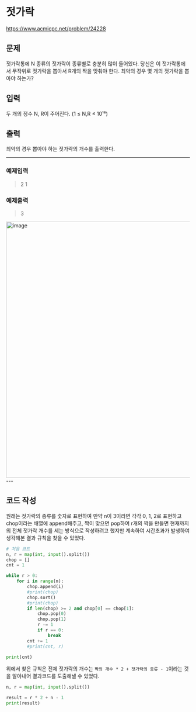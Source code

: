 # 젓가락

https://www.acmicpc.net/problem/24228

## 문제 
젓가락통에 N 종류의 젓가락이 종류별로 충분히 많이 들어있다. 당신은 이 젓가락통에서 무작위로 젓가락을 뽑아서 R개의 짝을 맞춰야 한다. 최악의 경우 몇 개의 젓가락을 뽑아야 하는가?

## 입력
두 개의 정수 N, R이 주어진다. (1 ≤ N,R ≤ 10¹⁸)

## 출력
최악의 경우 뽑아야 하는 젓가락의 개수를 출력한다.

---
### 예제입력
> 2 1

### 예제출력
> 3

<img width="701" alt="image" src="https://github.com/ehyowon/Algorithm_study/assets/129304827/c0b3cfb4-6a36-4c31-afd3-55ac5ab37428">
---

## 코드 작성
원래는 젓가락의 종류를 숫자로 표현하여 만약 n이 3이라면 각각 0, 1, 2로 표현하고 chop이라는 배열에 append해주고, 짝이 맞으면 pop하여 r개의 짝을 만들면 현재까지의 전체 젓가락 개수를 세는 방식으로 작성하려고 했지만 계속하여 시간초과가 발생하여 생각해본 결과 규칙을 찾을 수 있었다.

```python
# 처음 코드
n, r = map(int, input().split())
chop = []
cnt = 1

while r > 0:
	for i in range(n):
		chop.append(i)
		#print(chop)
		chop.sort()
		#print(chop)
		if len(chop) >= 2 and chop[0] == chop[1]:
			chop.pop(0)
			chop.pop(1)
			r -= 1
			if r == 0:
				break
		cnt += 1
		#print(cnt, r)

print(cnt)
```

위에서 찾은 규칙은 전체 젓가락의 개수는 `짝의 개수 * 2 + 젓가락의 종류 - 1`이라는 것을 알아내어 결과코드를 도출해낼 수 있었다.
```python
n, r = map(int, input().split())

result = r * 2 + n - 1
print(result)
```
